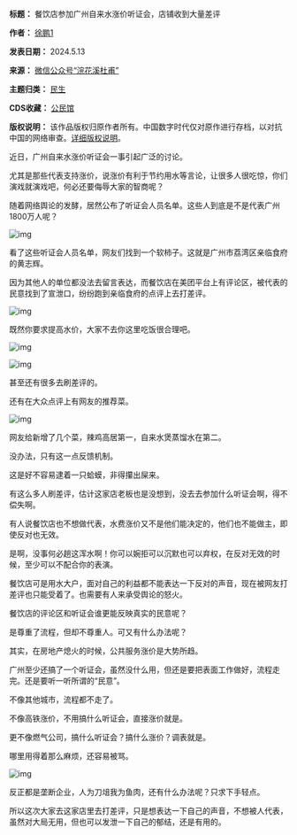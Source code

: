 

**标题：** 餐饮店参加广州自来水涨价听证会，店铺收到大量差评  

**作者：** [徐鹏1](https://chinadigitaltimes.net/space/浣花溪杜甫)  

**发表日期：** 2024.5.13  

**来源：** [微信公众号“浣花溪杜甫”](https://web.archive.org/web/https://mp.weixin.qq.com/s/P5Stdse43KNHwnT_1Pl5DA)  

**主题归类：** [民生](https://chinadigitaltimes.net/space/民生)  

**CDS收藏：** [公民馆](https://chinadigitaltimes.net/space/%E5%85%AC%E6%B0%91%E9%A6%86)  

**版权说明：** 该作品版权归原作者所有。中国数字时代仅对原作进行存档，以对抗中国的网络审查。[详细版权说明](https://chinadigitaltimes.net/chinese/copyright)。


近日，广州自来水涨价听证会一事引起广泛的讨论。


尤其是那些代表支持涨价，说涨价有利于节约用水等言论，让很多人很吃惊，你们演戏就演戏吧，何必还要侮辱大家的智商呢？


随着网络舆论的发酵，居然公布了听证会人员名单。这些人到底是不是代表广州1800万人呢？


![img](https://chinadigitaltimes.net/chinese/files/2024/05/post-707826-66421f011b45f.)


看了这些听证会人员名单，网友们找到一个软柿子。这就是广州市荔湾区亲临食府的黄志辉。


因为其他人的单位都没法去留言表达，而餐饮店在美团平台上有评论区，被代表的民意找到了宣泄口，纷纷跑到亲临食府的点评上去打差评。


![img](https://chinadigitaltimes.net/chinese/files/2024/05/post-707826-66421f013c18a.)


既然你要求提高水价，大家不去你这里吃饭很合理吧。


![img](https://chinadigitaltimes.net/chinese/files/2024/05/post-707826-66421f015ef1f.)


![img](https://chinadigitaltimes.net/chinese/files/2024/05/post-707826-66421f018204b.)


甚至还有很多去刷差评的。


还有在大众点评上有网友的推荐菜。


![img](https://chinadigitaltimes.net/chinese/files/2024/05/post-707826-66421f019cb87.)


网友给新增了几个菜，辣鸡高居第一，自来水煲蒸馏水在第二。


没办法，只有这一点反馈机制。


这是好不容易逮着一只蛤蟆，非得攥出屎来。


有这么多人刷差评，估计这家店老板也是没想到，没去去参加什么听证会啊，得不偿失啊。


有人说餐饮店也不想做代表，水费涨价又不是他们能决定的，他们也不能做主，即使反对也无效。


是啊，没事何必趟这浑水啊！你可以婉拒可以沉默也可以弃权，在反对无效的时候，至少可以不配合你的表演。


餐饮店可是用水大户，面对自己的利益都不能表达一下反对的声音，现在被网友打差评也只能受着了。也需要有人来承受舆论的怒火。


餐饮店的评论区和听证会谁更能反映真实的民意呢？


是尊重了流程，但却不尊重人。可又有什么办法呢？


其实，在房地产熄火的时候，公共服务涨价是大势所趋。


广州至少还搞了一个听证会，虽然没什么用，但还是要把表面工作做好，流程走完。还是要听一听所谓的“民意”。


不像其他城市，流程都不走了。


不像高铁涨价，不用搞什么听证会，直接涨价就是。


更不像燃气公司，搞什么听证会？搞什么涨价？调表就是。


哪里用得着那么麻烦，还容易被骂。


![img](https://chinadigitaltimes.net/chinese/files/2024/05/post-707826-66421f01b46b1.)


反正都是垄断企业，人为刀俎我为鱼肉，还有什么办法呢？只求下手轻点。


所以这次大家去这家店里去打差评，只是想表达一下自己的声音，不想被人代表，虽然对大局无用，但也可以发泄一下自己的郁结，还是有用的。


